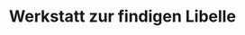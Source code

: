 ---
title: "Werkstatt zur findigen Libelle"
url: /wien/werkstatt-zur-findigen-libelle/
shop: Kiosk
---